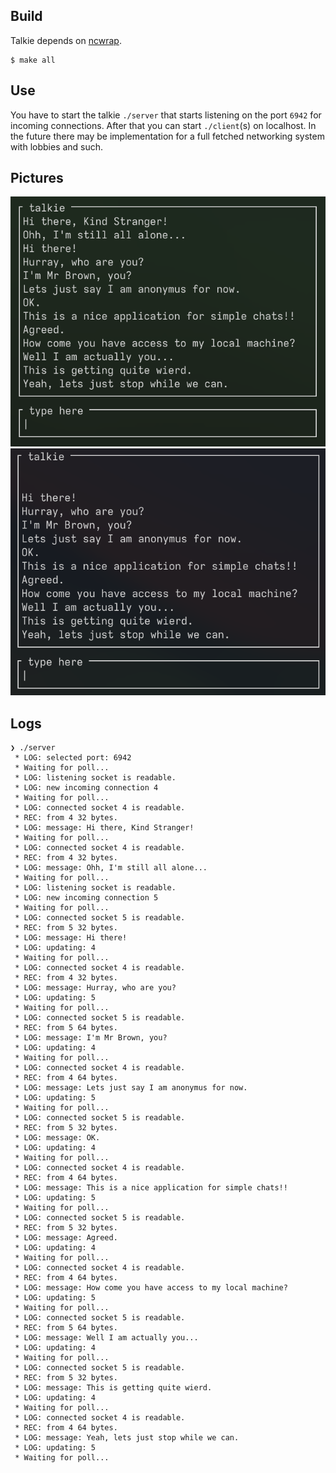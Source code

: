 ## Build

Talkie depends on [ncwrap](https://github.com/watermeloon1/ncwrap).

    $ make all

## Use

You have to start the talkie `./server` that starts listening on the port `6942` for incoming connections. After that you can start `./client`(s) on localhost. In the future there may be implementation for a full fetched networking system with lobbies and such.

## Pictures

![Anonymus](pictures/anon.png)
![Mr Brown](pictures/mrbrown.png)

## Logs

```text
❯ ./server
 * LOG: selected port: 6942
 * Waiting for poll...
 * LOG: listening socket is readable.
 * LOG: new incoming connection 4
 * Waiting for poll...
 * LOG: connected socket 4 is readable.
 * REC: from 4 32 bytes.
 * LOG: message: Hi there, Kind Stranger!
 * Waiting for poll...
 * LOG: connected socket 4 is readable.
 * REC: from 4 32 bytes.
 * LOG: message: Ohh, I'm still all alone...
 * Waiting for poll...
 * LOG: listening socket is readable.
 * LOG: new incoming connection 5
 * Waiting for poll...
 * LOG: connected socket 5 is readable.
 * REC: from 5 32 bytes.
 * LOG: message: Hi there!
 * LOG: updating: 4
 * Waiting for poll...
 * LOG: connected socket 4 is readable.
 * REC: from 4 32 bytes.
 * LOG: message: Hurray, who are you?
 * LOG: updating: 5
 * Waiting for poll...
 * LOG: connected socket 5 is readable.
 * REC: from 5 64 bytes.
 * LOG: message: I'm Mr Brown, you?
 * LOG: updating: 4
 * Waiting for poll...
 * LOG: connected socket 4 is readable.
 * REC: from 4 64 bytes.
 * LOG: message: Lets just say I am anonymus for now.
 * LOG: updating: 5
 * Waiting for poll...
 * LOG: connected socket 5 is readable.
 * REC: from 5 32 bytes.
 * LOG: message: OK.
 * LOG: updating: 4
 * Waiting for poll...
 * LOG: connected socket 4 is readable.
 * REC: from 4 64 bytes.
 * LOG: message: This is a nice application for simple chats!!
 * LOG: updating: 5
 * Waiting for poll...
 * LOG: connected socket 5 is readable.
 * REC: from 5 32 bytes.
 * LOG: message: Agreed.
 * LOG: updating: 4
 * Waiting for poll...
 * LOG: connected socket 4 is readable.
 * REC: from 4 64 bytes.
 * LOG: message: How come you have access to my local machine?
 * LOG: updating: 5
 * Waiting for poll...
 * LOG: connected socket 5 is readable.
 * REC: from 5 64 bytes.
 * LOG: message: Well I am actually you...
 * LOG: updating: 4
 * Waiting for poll...
 * LOG: connected socket 5 is readable.
 * REC: from 5 32 bytes.
 * LOG: message: This is getting quite wierd.
 * LOG: updating: 4
 * Waiting for poll...
 * LOG: connected socket 4 is readable.
 * REC: from 4 64 bytes.
 * LOG: message: Yeah, lets just stop while we can.
 * LOG: updating: 5
 * Waiting for poll...
```
